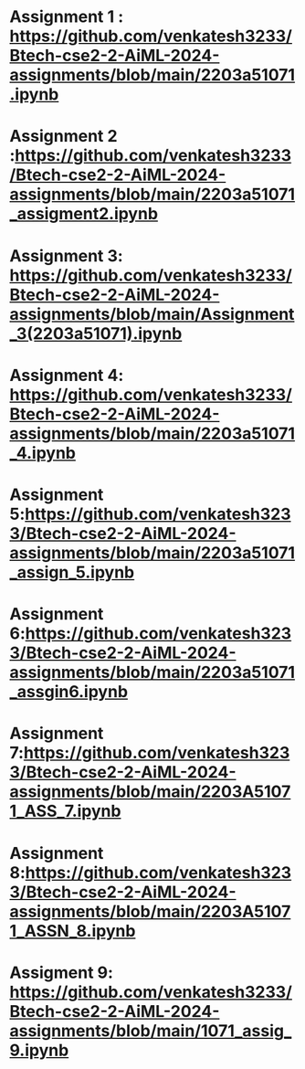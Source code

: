 # Assignment 1 : https://github.com/venkatesh3233/Btech-cse2-2-AiML-2024-assignments/blob/main/2203a51071.ipynb
# Assignment 2 :https://github.com/venkatesh3233/Btech-cse2-2-AiML-2024-assignments/blob/main/2203a51071_assigment2.ipynb
# Assignment 3: https://github.com/venkatesh3233/Btech-cse2-2-AiML-2024-assignments/blob/main/Assignment_3(2203a51071).ipynb
# Assignment 4: https://github.com/venkatesh3233/Btech-cse2-2-AiML-2024-assignments/blob/main/2203a51071_4.ipynb
# Assignment 5:https://github.com/venkatesh3233/Btech-cse2-2-AiML-2024-assignments/blob/main/2203a51071_assign_5.ipynb
# Assignment 6:https://github.com/venkatesh3233/Btech-cse2-2-AiML-2024-assignments/blob/main/2203a51071_assgin6.ipynb
# Assignment 7:https://github.com/venkatesh3233/Btech-cse2-2-AiML-2024-assignments/blob/main/2203A51071_ASS_7.ipynb
# Assignment 8:https://github.com/venkatesh3233/Btech-cse2-2-AiML-2024-assignments/blob/main/2203A51071_ASSN_8.ipynb
# Assigment 9: https://github.com/venkatesh3233/Btech-cse2-2-AiML-2024-assignments/blob/main/1071_assig_9.ipynb
